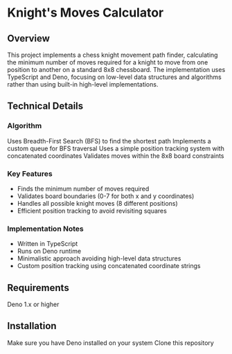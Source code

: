 # Knight's Moves Calculator
## Overview
This project implements a chess knight movement path finder, calculating the minimum number of moves required for a knight to move from one position to another on a standard 8x8 chessboard. The implementation uses TypeScript and Deno, focusing on low-level data structures and algorithms rather than using built-in high-level implementations.

## Technical Details
### Algorithm

Uses Breadth-First Search (BFS) to find the shortest path
Implements a custom queue for BFS traversal
Uses a simple position tracking system with concatenated coordinates
Validates moves within the 8x8 board constraints

### Key Features

- Finds the minimum number of moves required
- Validates board boundaries (0-7 for both x and y coordinates)
- Handles all possible knight moves (8 different positions)
- Efficient position tracking to avoid revisiting squares

### Implementation Notes

- Written in TypeScript
- Runs on Deno runtime
- Minimalistic approach avoiding high-level data structures
- Custom position tracking using concatenated coordinate strings

## Requirements

Deno 1.x or higher

## Installation

Make sure you have Deno installed on your system
Clone this repository